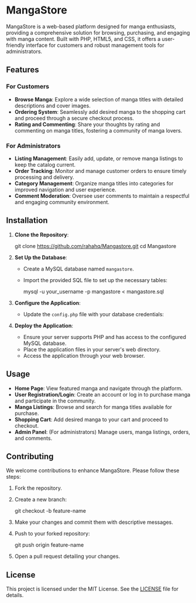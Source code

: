 # MangaStore

MangaStore is a web-based platform designed for manga enthusiasts, providing a comprehensive solution for browsing, purchasing, and engaging with manga content. Built with PHP, HTML5, and CSS, it offers a user-friendly interface for customers and robust management tools for administrators.

## Features

### For Customers

- **Browse Manga**: Explore a wide selection of manga titles with detailed descriptions and cover images.
- **Ordering System**: Seamlessly add desired manga to the shopping cart and proceed through a secure checkout process.
- **Rating and Commenting**: Share your thoughts by rating and commenting on manga titles, fostering a community of manga lovers.

### For Administrators

- **Listing Management**: Easily add, update, or remove manga listings to keep the catalog current.
- **Order Tracking**: Monitor and manage customer orders to ensure timely processing and delivery.
- **Category Management**: Organize manga titles into categories for improved navigation and user experience.
- **Comment Moderation**: Oversee user comments to maintain a respectful and engaging community environment.

## Installation

1. **Clone the Repository**:


   git clone https://github.com/rahahq/Mangastore.git
   cd Mangastore


2. **Set Up the Database**:

   - Create a MySQL database named `mangastore`.
   - Import the provided SQL file to set up the necessary tables:

     
     mysql -u your_username -p mangastore < mangastore.sql
    

3. **Configure the Application**:

   - Update the `config.php` file with your database credentials:

   
     <?php
     $dbHost = 'localhost';
     $dbUsername = 'your_username';
     $dbPassword = 'your_password';
     $dbName = 'mangastore';
     ?>
  

4. **Deploy the Application**:

   - Ensure your server supports PHP and has access to the configured MySQL database.
   - Place the application files in your server's web directory.
   - Access the application through your web browser.

## Usage

- **Home Page**: View featured manga and navigate through the platform.
- **User Registration/Login**: Create an account or log in to purchase manga and participate in the community.
- **Manga Listings**: Browse and search for manga titles available for purchase.
- **Shopping Cart**: Add desired manga to your cart and proceed to checkout.
- **Admin Panel**: (For administrators) Manage users, manga listings, orders, and comments.

## Contributing

We welcome contributions to enhance MangaStore. Please follow these steps:

1. Fork the repository.
2. Create a new branch:

   
   git checkout -b feature-name
  

3. Make your changes and commit them with descriptive messages.
4. Push to your forked repository:

   
   git push origin feature-name
  

5. Open a pull request detailing your changes.

## License

This project is licensed under the MIT License. See the [LICENSE](LICENSE) file for details.
